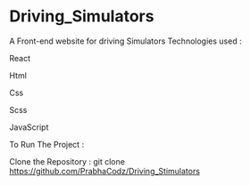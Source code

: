 # Driving_Simulators
A Front-end website for driving Simulators
Technologies used :

 React
 
 Html
 
 Css
 
 Scss
 
 JavaScript
 

 To Run The Project :

Clone the Repository : git clone https://github.com/PrabhaCodz/Driving_Stimulators

